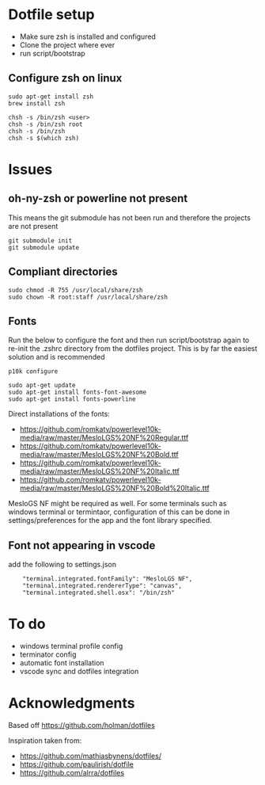 # Dotfile setup
* Make sure zsh is installed and configured
* Clone the project where ever
* run script/bootstrap

## Configure zsh on linux
```
sudo apt-get install zsh
brew install zsh

chsh -s /bin/zsh <user>
chsh -s /bin/zsh root
chsh -s /bin/zsh
chsh -s $(which zsh)
```
# Issues

## oh-ny-zsh or powerline not present 
This means the git submodule has not been run and therefore the projects are not present
```
git submodule init
git submodule update
```

## Compliant directories

```
sudo chmod -R 755 /usr/local/share/zsh
sudo chown -R root:staff /usr/local/share/zsh
```

## Fonts
Run the below to configure the font and then run script/bootstrap again to re-init the .zshrc directory from the dotfiles project. This is by far the easiest solution and is recommended 
```
p10k configure
```

```
sudo apt-get update
sudo apt-get install fonts-font-awesome
sudo apt-get install fonts-powerline
```

Direct installations of the fonts:
* https://github.com/romkatv/powerlevel10k-media/raw/master/MesloLGS%20NF%20Regular.ttf
* https://github.com/romkatv/powerlevel10k-media/raw/master/MesloLGS%20NF%20Bold.ttf
* https://github.com/romkatv/powerlevel10k-media/raw/master/MesloLGS%20NF%20Italic.ttf
* https://github.com/romkatv/powerlevel10k-media/raw/master/MesloLGS%20NF%20Bold%20Italic.ttf

MesloGS NF might be required as well. For some terminals such as windows terminal or termintaor, configuration of this can be done in settings/preferences for the app and the font library specified.

## Font not appearing in vscode
add the following to settings.json 
```
    "terminal.integrated.fontFamily": "MesloLGS NF",
    "terminal.integrated.rendererType": "canvas",
    "terminal.integrated.shell.osx": "/bin/zsh"
```

# To do
* windows terminal profile config 
* terminator config 
* automatic font installation 
* vscode sync and dotfiles integration 


# Acknowledgments

Based off https://github.com/holman/dotfiles

Inspiration taken from:
- https://github.com/mathiasbynens/dotfiles/
- https://github.com/paulirish/dotfile
- https://github.com/alrra/dotfiles
